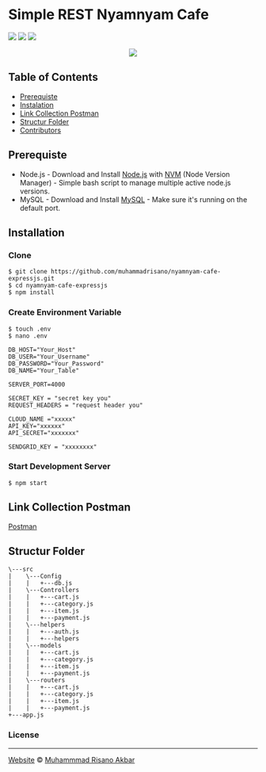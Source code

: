 # Simple REST Nyamnyam Cafe
![](https://img.shields.io/badge/Code%20Style-Standard-yellow.svg)
![](https://img.shields.io/badge/Dependencies-Express-green.svg)
![](https://img.shields.io/badge/License-Beerware-yellowgreen.svg)

<p align="center">
  <a href="https://nodejs.org/">
    <img src="https://cdn-images-1.medium.com/max/871/1*d2zLEjERsrs1Rzk_95QU9A.png">
  </a>
</p>


## Table of Contents

- [Prerequiste](#prerequiste)
- [Instalation](#installation)
- [Link Collection Postman](#link-collection-postman)
- [Structur Folder](#structur-folder)
- [Contributors](#contributors)


## Prerequiste
- Node.js - Download and Install [Node.js](https://nodejs.org/en/) with [NVM](https://github.com/creationix/nvm) (Node Version Manager) - Simple bash script to manage multiple active node.js versions.
- MySQL - Download and Install [MySQL](https://www.mysql.com/downloads/) - Make sure it's running on the default port.  

## Installation
### Clone
```
$ git clone https://github.com/muhammadrisano/nyamnyam-cafe-expressjs.git
$ cd nyamnyam-cafe-expressjs
$ npm install
```

### Create Environment Variable
```
$ touch .env
$ nano .env
```

```
DB_HOST="Your_Host"
DB_USER="Your_Username"
DB_PASSWORD="Your_Password"
DB_NAME="Your_Table"

SERVER_PORT=4000

SECRET_KEY = "secret key you"
REQUEST_HEADERS = "request header you"

CLOUD_NAME ="xxxxx"
API_KEY="xxxxxx"
API_SECRET="xxxxxxx"

SENDGRID_KEY = "xxxxxxxx"

```
### Start Development Server
```
$ npm start
```
## Link Collection Postman
[Postman](https://www.getpostman.com/collections/fbce4987f2985188f339)

## Structur Folder
```
\---src
|    \---Config
|    |   +---db.js            
|    \---Controllers
|    |   +---cart.js
|    |   +---category.js
|    |   +---item.js
|    |   +---payment.js
|    \---helpers
|    |   +---auth.js
|    |   +---helpers
|    \---models
|    |   +---cart.js
|    |   +---category.js
|    |   +---item.js
|    |   +---payment.js
|    \---routers
|    |   +---cart.js
|    |   +---category.js
|    |   +---item.js
|    |   +---payment.js
+---app.js
```



### License
----

[Website](http://muhammadrisano.online) © [Muhammmad Risano Akbar](https://github.com/muhammadrisano/)
